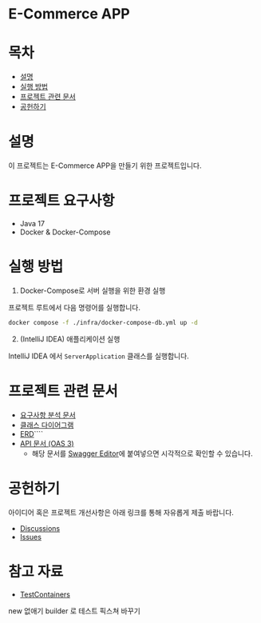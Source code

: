 # E-Commerce APP

# 목차

- [설명](#설명)
- [실행 방법](#실행-방법)
- [프로젝트 관련 문서](#프로젝트-관련-문서)
- [공헌하기](#공헌하기)

# 설명

이 프로젝트는 E-Commerce APP을 만들기 위한 프로젝트입니다.

# 프로젝트 요구사항

- Java 17
- Docker & Docker-Compose

# 실행 방법

1. Docker-Compose로 서버 실행을 위한 환경 실행

프로젝트 루트에서 다음 명령어를 실행합니다.
```bash
docker compose -f ./infra/docker-compose-db.yml up -d
```

2. (IntelliJ IDEA) 애플리케이션 실행

IntelliJ IDEA 에서 `ServerApplication` 클래스를 실행합니다.

# 프로젝트 관련 문서

- [요구사항 분석 문서](./docs/requirements_analysis.md)
- [클래스 다이어그램](./docs/class-diagram.md)
- [ERD](./docs/erd.md)````
- [API 문서 (OAS 3)](./docs/e-commerce-api.yml)
  - 해당 문서를 [Swagger Editor](https://editor.swagger.io/)에 붙여넣으면 시각적으로 확인할 수 있습니다.

# 공헌하기

아이디어 혹은 프로젝트 개선사항은 아래 링크를 통해 자유롭게 제출 바랍니다.

- [Discussions](https://github.com/leesh5000/hhplus-server/discussions)
- [Issues](https://github.com/leesh5000/hhplus-server/issues)

# 참고 자료

- [TestContainers](https://testcontainers.com/)

new 없애기
builder 로 테스트 픽스쳐 바꾸기
